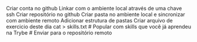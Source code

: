 Criar conta no github
Linkar com o ambiente local através de uma chave ssh
Criar repositório no github
Criar pasta no ambiente local e sincronizar com ambiente remoto
Adicionar estrutura de pastas
Criar arquivo de exercicio deste dia
    cat > skills.txt
    #
        Popular com skills que você já aprendeu na Trybe
    #
Enviar para o repositório remoto